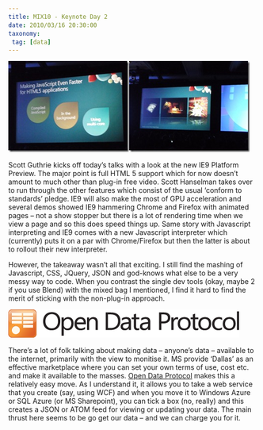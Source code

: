 ```yaml
---
title: MIX10 - Keynote Day 2
date: 2010/03/16 20:30:00
taxonomy: 
 tag: [data]
---
```


![](mix-day-2.jpg)![](mix-day-2-a.jpg)

Scott Guthrie kicks off today’s talks with a look at the new IE9 Platform Preview. The major point is full HTML 5 support which for now doesn’t amount to much other than plug-in free video. Scott Hanselman takes over to run through the other features which consist of the usual ‘conform to standards’ pledge. IE9 will also make the most of GPU acceleration and several demos showed IE9 hammering Chrome and Firefox with animated pages – not a show stopper but there is a lot of rendering time when we view a page and so this does speed things up. Same story with Javascript interpreting and IE9 comes with a new Javascript interpreter which (currently) puts it on a par with Chrome/Firefox but then the latter is about to rollout their new interpreter.

However, the takeaway wasn’t all that exciting. I still find the mashing of Javascript, CSS, JQuery, JSON and god-knows what else to be a very messy way to code. When you contrast the single dev tools (okay, maybe 2 if you use Blend) with the mixed bag I mentioned, I find it hard to find the merit of sticking with the non-plug-in approach.

![odata](odata.png)

There’s a lot of folk talking about making data – anyone’s data – available to the internet, primarily with the view to monitise it. MS provide ‘Dallas’ as an effective marketplace where you can set your own terms of use, cost etc. and make it available to the masses. [Open Data Protocol](http://www.odata.org/) makes this a relatively easy move. As I understand it, it allows you to take a web service that you create (say, using WCF) and when you move it to Windows Azure or SQL Azure (or MS Sharepoint), you can tick a box (no, really) and this creates a JSON or ATOM feed for viewing or updating your data. The main thrust here seems to be go get our data – and we can charge you for it.


